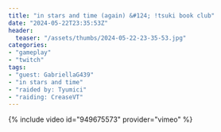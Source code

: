 ```yaml
---
title: "in stars and time (again) &#124; !tsuki book club"
date: "2024-05-22T23:35:53Z"
header:
  teaser: "/assets/thumbs/2024-05-22-23-35-53.jpg"
categories:
- "gameplay"
- "twitch"
tags:
- "guest: GabriellaG439"
- "in stars and time"
- "raided by: Tyumici"
- "raiding: CreaseVT"
---
```

{% include video id="949675573" provider="vimeo" %}
